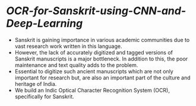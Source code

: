 # ***OCR-for-Sanskrit-using-CNN-and-Deep-Learning***

- Sanskrit is gaining importance in various academic communities due to vast research work written in this language.
- However, the lack of accurately digitized and tagged versions of Sanskrit manuscripts is a major bottleneck. In addition to this, the poor maintenance and text quality adds to the problem.
- Essential to digitize such ancient manuscripts which are not only important for research but, are also an important part of the culture and heritage of India.
- We build an Indic Optical Character Recognition System (OCR), specifically for Sanskrit.
